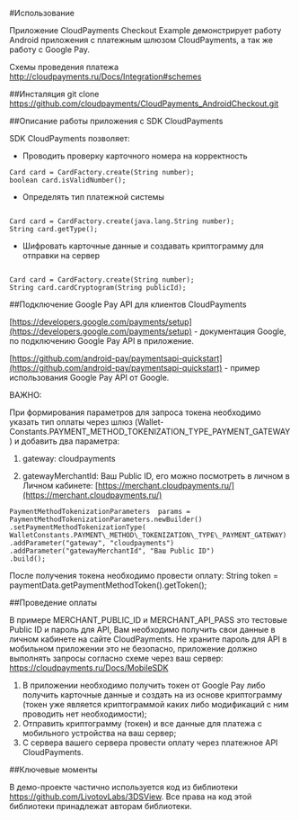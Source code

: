 #Использование

Приложение CloudPayments Checkout Example демонстрирует работу Android приложения с платежным шлюзом CloudPayments, а так же работу с Google Pay.

Схемы проведения платежа http://cloudpayments.ru/Docs/Integration#schemes

##Инсталяция
git clone https://github.com/cloudpayments/CloudPayments_AndroidCheckout.git

##Описание работы приложения с SDK CloudPayments

SDK CloudPayments позволяет:

* Проводить проверку карточного номера на корректность

```
Card card = CardFactory.create(String number);
boolean card.isValidNumber();

```

* Определять тип платежной системы

```

Card card = CardFactory.create(java.lang.String number);
String card.getType();

```

* Шифровать карточные данные и создавать криптограмму для отправки на сервер

```

Card card = CardFactory.create(String number);
String card.cardCryptogram(String publicId);

```
##Подключение Google Pay API для клиентов CloudPayments

[https://developers.google.com/payments/setup](https://developers.google.com/payments/setup) \- документация Google, по подключению Google Pay API в приложение.

[https://github.com/android-pay/paymentsapi-quickstart](https://github.com/android-pay/paymentsapi-quickstart) -  пример использования Google Pay API от Google.

ВАЖНО:

При формирования параметров для запроса токена необходимо указать тип оплаты через шлюз (Wallet-Constants.PAYMENT\_METHOD\_TOKENIZATION\_TYPE\_PAYMENT_GATEWAY) и добавить два параметра:

1) gateway: cloudpayments

2) gatewayMerchantId: Ваш Public ID, его можно посмотреть в личном в Личном кабинете: [https://merchant.cloudpayments.ru/](https://merchant.cloudpayments.ru/)

```
PaymentMethodTokenizationParameters  params =
PaymentMethodTokenizationParameters.newBuilder()
.setPaymentMethodTokenizationType(
WalletConstants.PAYMENT\_METHOD\_TOKENIZATION\_TYPE\_PAYMENT_GATEWAY)
.addParameter("gateway", "cloudpayments")
.addParameter("gatewayMerchantId", "Ваш Public ID")
.build();
```

После получения токена необходимо провести оплату:
String token = paymentData.getPaymentMethodToken().getToken();

##Проведение оплаты

В примере MERCHANT\_PUBLIC\_ID и MERCHANT\_API\_PASS это тестовые Public ID и пароль для API, Вам необходимо получить свои данные в личном кабинете на сайте CloudPayments.
Не храните пароль для API в мобильном приложении это не безопасно, приложение должно выполнять запросы согласно схеме через ваш сервер: https://cloudpayments.ru/Docs/MobileSDK

1) В приложении необходимо получить  токен от Google Pay либо получить карточные данные и создать на из основе криптограмму (токен уже является криптограммой каких либо модификаций с ним проводить нет необходимости);
2) Отправить криптограмму (токен) и все данные для платежа с мобильного устройства на ваш сервер;
3) С сервера вашего сервера провести оплату через платежное API CloudPayments.

##Ключевые моменты

В демо-проекте частично используется код из библиотеки https://github.com/LivotovLabs/3DSView. Все права на код этой библиотеки принадлежат авторам библиотеки.
